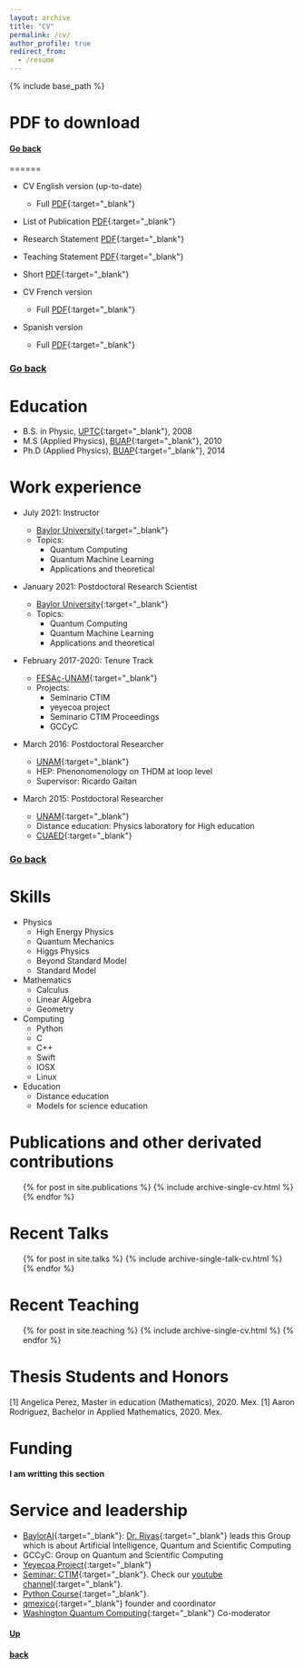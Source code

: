```yaml
---
layout: archive
title: "CV"
permalink: /cv/
author_profile: true
redirect_from:
  - /resume
---
```


{% include base_path %}


# PDF to download<a name="PDFCVInfoJO"></a>
#### [Go back](../)

======
* CV English version (up-to-date)
  - Full [PDF](https://www.dropbox.com/s/67gfnrz8e91syyk/JO_CV_En-vOL.pdf?dl=0){:target="_blank"} 
* List of Publication [PDF](https://www.dropbox.com/s/71d0964uzmpnvte/JO_LoP_En-vAl.pdf?dl=0){:target="_blank"} 
* Research Statement [PDF](https://www.dropbox.com/s/rbejg8cse7njgt6/Eng-Rsrch_Sttmnt-JAOD.pdf?dl=0){:target="_blank"}
* Teaching Statement [PDF](https://www.dropbox.com/s/j75d3umi7la36b2/EngTSttmntJAOD.pdf?dl=0){:target="_blank"} 


* Short [PDF](https://www.dropbox.com/s/2hkwzghtxd4npxb/CVShortJO.pdf?dl=0){:target="_blank"} 

* CV French version
  - Full [PDF](https://www.dropbox.com/s/x8dnkj7qpwilsgp/JO_CV_Fr-vOL.pdf?dl=0){:target="_blank"} 
* Spanish version
  - Full [PDF](https://www.dropbox.com/s/mym14vrdgnl825b/JO_CV_Sp-vOL.pdf?dl=0){:target="_blank"} 


<!-- Calendly link widget begin 

Calendly link widget end -->




### [Go back](../)



Education
======
* B.S. in Physic, [UPTC](http://www.uptc.edu.co/){:target="_blank"}, 2008
* M.S (Applied Physics), [BUAP](https://www.fcfm.buap.mx/){:target="_blank"}, 2010
* Ph.D (Applied Physics), [BUAP](https://www.fcfm.buap.mx/){:target="_blank"}, 2014

Work experience
======

* July 2021: Instructor
  * [Baylor University](https://www.baylor.edu/){:target="_blank"}
  * Topics: 
    - Quantum Computing
    - Quantum Machine Learning
    - Applications and theoretical


* January 2021: Postdoctoral Research Scientist
  * [Baylor University](https://www.baylor.edu/){:target="_blank"}
  * Topics: 
    - Quantum Computing
    - Quantum Machine Learning
    - Applications and theoretical

* February 2017-2020: Tenure Track
  * [FESAc-UNAM](https://www.acatlan.unam.mx/){:target="_blank"}
  * Projects: 
    - Seminario CTIM
    - yeyecoa project
    - Seminario CTIM Proceedings
    - GCCyC


* March 2016: Postdoctoral Researcher
  * [UNAM](https://www.cuautitlan.unam.mx/#gsc.tab=0){:target="_blank"}
  * HEP: Phenonomenology on THDM at loop level
  * Supervisor: Ricardo Gaitan

* March 2015: Postdoctoral Researcher
  * [UNAM](https://www.unam.mx/){:target="_blank"}
  * Distance education: Physics laboratory for High education
  * [CUAED](https://distancia.cuaed.unam.mx/){:target="_blank"}


### [Go back](../)

Skills
======
* Physics
  * High Energy Physics
  * Quantum Mechanics
  * Higgs Physics
  * Beyond Standard Model
  * Standard Model
* Mathematics
  * Calculus
  * Linear Algebra
  * Geometry
* Computing
  * Python
  * C
  * C++
  * Swift
  * IOSX
  * Linux
* Education
  * Distance education
  * Models for science education
  
 
Publications and other derivated contributions
======
  <ul>
  	{% for post in site.publications %}
    	{% include archive-single-cv.html %}
  	{% endfor %}
  </ul>
  
Recent Talks
======
  <ul>	
  	{% for post in site.talks %}
    	{% include archive-single-talk-cv.html %}
  	{% endfor %}
  </ul>
  
Recent Teaching
======
  <ul>
	{% for post in site.teaching %}
    	{% include archive-single-cv.html %}
  	{% endfor %}
  </ul>
  

Thesis Students and Honors
======  


[1] Angelica Perez, Master in education (Mathematics), 2020. Mex.
[1] Aaron Rodriguez, Bachelor in Applied Mathematics, 2020. Mex.
  
Funding
======

**I am writting this section** 
  
Service and leadership
======
* [BaylorAI](https://baylor.ai/){:target="_blank"}: [Dr. Rivas](https://rivas.ai/){:target="_blank"} leads this Group which is about Artificial Intelligence, Quantum and Scientific Computing
* GCCyC: Group on Quantum and Scientific Computing
* [Yeyecoa Project](http://www.yeyecoa.acatlan.unam.mx/){:target="_blank"}
* [Seminar: CTIM](https://sites.google.com/view/ctimfesac){:target="_blank"}. Check our [youtube channel](https://www.youtube.com/channel/UC0xcSLbzXcggYuz182gABaA){:target="_blank"}.
* [Python Course](https://sites.google.com/view/cursosyeyecoa/p%C3%A1gina-principal){:target="_blank"}.
* [qmexico](http://qmexico.org/){:target="_blank"} founder and coordinator
* [Washington Quantum Computing](https://www.meetup.com/Washington-Quantum-Computing-Meetup){:target="_blank"} Co-moderator 


#### [Up](#PDFCVInfoJO)
#### [back](../../)
